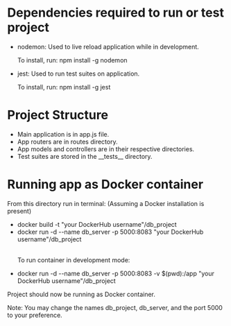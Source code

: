 # Dependencies required to run or test project
<ul>
    <li>nodemon: Used to live reload application while in development.</li>
    <p>To install, run: npm install -g nodemon</p>
    <li>jest: Used to run test suites on application.</li>
    <p>To install, run: npm install -g jest</p>
</ul>

# Project Structure
<ul>
    <li>Main application is in app.js file.</li>
    <li>App routers are in routes directory.</li>
    <li>App models and controllers are in their respective directories.</li>
    <li>Test suites are stored in the __tests__ directory.</li>
</ul>

# Running app as Docker container
<span>From this directory run in terminal: (Assuming a Docker installation is present)</span>
<ul>
    <li>docker build -t "your DockerHub username"/db_project</li>
    <li>docker run -d --name db_server -p 5000:8083 "your DockerHub username"/db_project</li><br>
    <p>To run container in development mode:</p>
    <li>docker run -d --name db_server -p 5000:8083 -v $(pwd):/app "your DockerHub username"/db_project</li>
</ul>
<p>Project should now be running as Docker container.</p>
<p>Note: You may change the names db_project, db_server, and the port 5000 to your preference.</p>